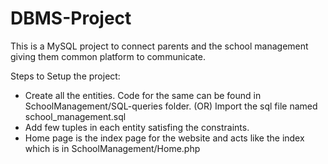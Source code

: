 # DBMS-Project
This is a MySQL project to connect parents and the school management giving them common platform to communicate.

Steps to Setup the project:
 - Create all the entities. Code for the same can be found in SchoolManagement/SQL-queries folder.
                                     (OR)
   Import the sql file named school_management.sql 
 - Add few tuples in each entity satisfing the constraints.
 - Home page is the index page for the website and acts like the index which is in SchoolManagement/Home.php

